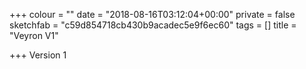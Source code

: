 +++
colour = ""
date = "2018-08-16T03:12:04+00:00"
private = false
sketchfab = "c59d854718cb430b9acadec5e9f6ec60"
tags = []
title = "Veyron V1"

+++
Version 1
